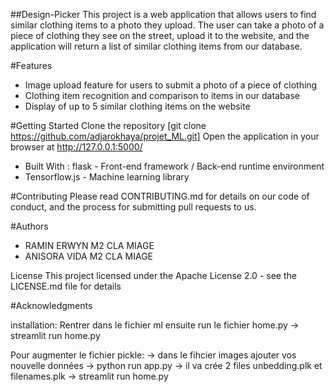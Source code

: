 ##Design-Picker
This project is a web application that allows users to find similar clothing items to a photo they upload. The user can take a photo of a piece of clothing they see on the street, upload it to the website, and the application will return a list of similar clothing items from our database.

#Features

- Image upload feature for users to submit a photo of a piece of clothing 
- Clothing item recognition and comparison to items in our database
- Display of up to 5 similar clothing items on the website

#Getting Started
Clone the repository 
[git clone https://github.com/adjarokhaya/projet_ML.git]
Open the application in your browser at http://127.0.0.1:5000/

- Built With : flask - Front-end framework /  Back-end runtime environment
- Tensorflow.js - Machine learning library

#Contributing
Please read CONTRIBUTING.md for details on our code of conduct, and the process for submitting pull requests to us.

#Authors
- RAMIN ERWYN M2 CLA MIAGE
- ANISORA VIDA M2 CLA MIAGE

License
This project licensed under the Apache License 2.0 - see the LICENSE.md file for details

#Acknowledgments

installation:
Rentrer dans le fichier ml ensuite run le fichier home.py
 -> streamlit run home.py
 
 Pour augmenter le fichier pickle:
 -> dans le fihcier images ajouter vos nouvelle données
 -> python run app.py 
 -> il va crée 2 files unbedding.plk et filenames.plk 
 -> streamlit run home.py
